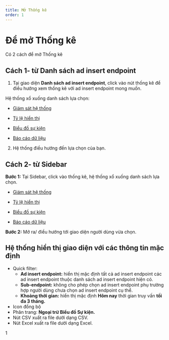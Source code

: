 ```yaml
---
title: Mở Thống kê
order: 1
---
```


# Để mở Thống kê

Có 2 cách để mở Thống kê

## Cách 1- từ Danh sách ad insert endpoint

1. Tại giao diện **Danh sách ad insert endpoint**, click vào nút thống kê để điều hướng xem thống kê với ad insert endpoint mong muốn.

Hệ thống xổ xuống danh sách lựa chọn:

- [Giám sát hệ thống](./f-monitor-system.md)

- [Tỷ lệ hiển thị](./d-fillrate)

- [Biểu đồ sự kiện](./c-event-chart/a-by-endpoint.md)

- [Báo cáo dữ liệu](./b-data-report.md)

2. Hệ thống điều hướng đến lựa chọn của bạn.

## Cách 2- từ Sidebar

**Bước 1:** Tại Sidebar, click vào thống kê, hệ thống xổ xuống danh sách lựa chọn.

- [Giám sát hệ thống](./f-monitor-system.md)

- [Tỷ lệ hiển thị](./d-fillrate)

- [Biểu đồ sự kiện](./c-event-chart/a-by-endpoint.md)

- [Báo cáo dữ liệu](./b-data-report.md)

**Bước 2:**
Mở ra/ điều hướng tới giao diện người dùng vừa chọn.

## Hệ thống hiển thị giao diện với các thông tin mặc định

- Quick filter:
  - **Ad insert endpoint:** hiển thị mặc định tất cả ad insert endpoint các ad insert endpoint thuộc danh sách ad insert endpoint hiện có.
  - **Sub-endpoint:** không cho phép chọn ad insert endpoint phụ trường hợp người dùng chưa chọn ad insert endpoint cụ thể.
  - **Khoảng thời gian:** hiển thị mặc định **Hôm nay** thời gian truy vấn **tối đa 3 tháng.**
- Icon đồng bộ
- Phân trang: **Ngoại trừ Biểu đồ Sự kiện.**
- Nút CSV xuất ra file dưới dạng CSV.
- Nút Excel xuất ra file dưới dạng Excel.

1
